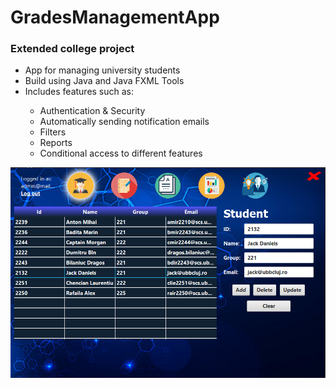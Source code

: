 # GradesManagementApp
<h3> Extended college project </h3>
<ul> 
  <li>App for managing university students</li> 
  <li>Build using Java and Java FXML Tools</li> 
  <li>Includes features such as:</li> 
  <ul> 
    <li>Authentication & Security</li> 
    <li>Automatically sending notification emails</li> 
    <li>Filters</li> 
    <li>Reports</li> 
    <li>Conditional access to different features</li> 
  </ul>
</ul>

![](https://github.com/dragosbln/GradesManagementApp/blob/master/s1.PNG)
